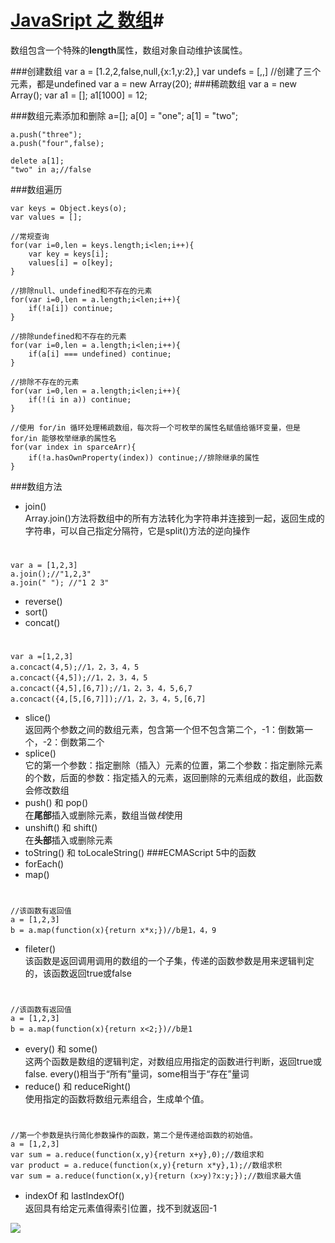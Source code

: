 # [JavaSript 之 数组]()#

数组包含一个特殊的**length**属性，数组对象自动维护该属性。

###创建数组
	var a = [1.2,2,false,null,{x:1,y:2},]
	var undefs = [,,]   //创建了三个元素，都是undefined
	var a = new Array(20);
###稀疏数组
	var a = new Array();
	var a1 = [];
	a1[1000] = 12;

###数组元素添加和删除
	a=[];
	a[0] = "one";
	a[1] = "two";

	a.push("three");
	a.push("four",false);
	
	delete a[1];
	"two" in a;//false
###数组遍历

	var keys = Object.keys(o);
	var values = [];

	//常规查询
	for(var i=0,len = keys.length;i<len;i++){
		var key = keys[i];
		values[i] = o[key];
	}

	//排除null、undefined和不存在的元素
	for(var i=0,len = a.length;i<len;i++){
		if(!a[i]) continue;
	}

	//排除undefined和不存在的元素
	for(var i=0,len = a.length;i<len;i++){
		if(a[i] === undefined) continue;
	}

	//排除不存在的元素
	for(var i=0,len = a.length;i<len;i++){
		if(!(i in a)) continue;
	}

	//使用 for/in 循环处理稀疏数组，每次将一个可枚举的属性名赋值给循环变量，但是 for/in 能够枚举继承的属性名
	for(var index in sparceArr){
		if(!a.hasOwnProperty(index)) continue;//排除继承的属性
	}
###数组方法

- join()  
Array.join()方法将数组中的所有方法转化为字符串并连接到一起，返回生成的字符串，可以自己指定分隔符，它是split()方法的逆向操作  
#
	var a = [1,2,3]
	a.join();//"1,2,3"
	a.join(" "); //"1 2 3"
- reverse()    
- sort()
- concat()
#  

	var a =[1,2,3]
	a.concact(4,5);//1，2，3，4，5
	a.concact({4,5]);//1，2，3，4，5
	a.concact({4,5],[6,7]);//1，2，3，4，5,6,7
	a.concact({4,[5,[6,7]]);//1，2，3，4，5,[6,7]
- slice()  
返回两个参数之间的数组元素，包含第一个但不包含第二个，-1：倒数第一个，-2：倒数第二个
- splice()  
它的第一个参数：指定删除（插入）元素的位置，第二个参数：指定删除元素的个数，后面的参数：指定插入的元素，返回删除的元素组成的数组，此函数会修改数组
- push() 和 pop()  
在**尾部**插入或删除元素，数组当做*栈*使用
- unshift() 和 shift()  
在**头部**插入或删除元素
- toString() 和 toLocaleString()
###ECMAScript 5中的函数
- forEach()
- map() 
# 
	//该函数有返回值
	a = [1,2,3]
	b = a.map(function(x){return x*x;})//b是1，4，9
- fileter()  
该函数是返回调用调用的数组的一个子集，传递的函数参数是用来逻辑判定的，该函数返回true或false
#
	//该函数有返回值
	a = [1,2,3]
	b = a.map(function(x){return x<2;})//b是1
- every() 和 some()  
这两个函数是数组的逻辑判定，对数组应用指定的函数进行判断，返回true或false.
every()相当于“所有”量词，some相当于“存在”量词
- reduce() 和 reduceRight()  
使用指定的函数将数组元素组合，生成单个值。  
#
	//第一个参数是执行简化参数操作的函数，第二个是传递给函数的初始值。
	a = [1,2,3]
	var sum = a.reduce(function(x,y){return x+y},0);//数组求和
	var product = a.reduce(function(x,y){return x*y},1);//数组求积
	var sum = a.reduce(function(x,y){return (x>y)?x:y;});//数组求最大值
- indexOf 和 lastIndexOf()  
返回具有给定元素值得索引位置，找不到就返回-1

![](http://i.imgur.com/lIL74MN.jpg)